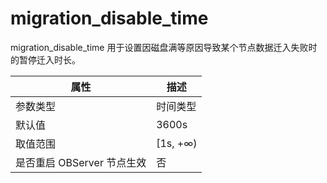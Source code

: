 # migration_disable_time 


migration_disable_time 用于设置因磁盘满等原因导致某个节点数据迁入失败时的暂停迁入时长。


|      **属性**      |  **描述**   |
|------------------|-----------|
| 参数类型             | 时间类型      |
| 默认值              | 3600s     |
| 取值范围             | \[1s, +∞) |
| 是否重启 OBServer 节点生效 | 否         |



